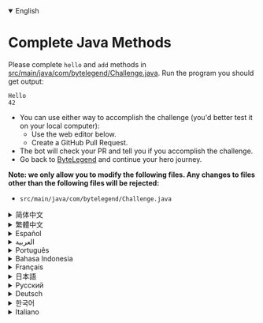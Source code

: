 <details open='true'>
<summary>English</summary>

# Complete Java Methods

Please complete `hello` and `add` methods in [src/main/java/com/bytelegend/Challenge.java](https://github.com/ByteLegendQuest/java-write-static-methods/blob/main/src/main/java/com/bytelegend/Challenge.java). Run the program you should get output:

```
Hello
42
```

- You can use either way to accomplish the challenge (you'd better test it on your local computer):
  - Use the web editor below.
  - Create a GitHub Pull Request.
- The bot will check your PR and tell you if you accomplish the challenge.
- Go back to [ByteLegend](https://bytelegend.com) and continue your hero journey.


**Note: we only allow you to modify the following files.
Any changes to files other than the following files will be rejected:**

- `src/main/java/com/bytelegend/Challenge.java`
</details>

<details>
<summary>简体中文</summary>

# 补全Java方法

请补全[src/main/java/com/bytelegend/Challenge.java](https://github.com/ByteLegendQuest/java-write-static-methods/blob/main/src/main/java/com/bytelegend/Challenge.java)中的`hello`和`add`方法，使得程序运行输出：

```
Hello
42
```

- 你可以使用任意一种方法完成挑战（最好先在自己的本地电脑上测试通过）：
  - 使用下面的网页编辑器。
  - 创建一个GitHub Pull Request。
- 机器人将会检查你的回答，告诉你是否通过了挑战。
- 回到[字节传说](https://bytelegend.com)，然后继续你的英雄旅程。


**注意：我们只允许您修改以下文件，任何对其他文件的修改都会被拒绝：**

- `src/main/java/com/bytelegend/Challenge.java`
</details>

<details>
<summary>繁體中文</summary>

<h1>完整的 Java 方法</h1><p>請填寫<code class="notranslate">hello</code>並在<a href="https://github.com/ByteLegendQuest/java-write-static-methods/blob/main/src/main/java/com/bytelegend/Challenge.java" target="_blank">src/main/java/com/bytelegend/Challenge.java 中</a><code class="notranslate">add</code>方法。運行程序你應該得到輸出：</p><pre class="notranslate"><code class="notranslate">Hello
42
</code></pre><ul><li>您可以使用任何一種方式來完成挑戰（最好在本地計算機上進行測試）：<ul><li>使用下面的網絡編輯器。</li><li>創建 GitHub 拉取請求。</li></ul></li><li>機器人將檢查您的 PR 並告訴您是否完成了挑戰。</li><li>回到<a href="https://bytelegend.com" target="_blank">ByteLegend</a> ，繼續你的英雄之旅。</li></ul><p><strong>注意：我們只允許您修改以下文件。對以下文件以外的文件的任何更改都將被拒絕：</strong></p><ul><li> <code class="notranslate">src/main/java/com/bytelegend/Challenge.java</code></li></ul></details>

<details>
<summary>Español</summary>

<h1>Métodos completos de Java</h1><p> Por favor complete <code class="notranslate">hello</code> y <code class="notranslate">add</code> métodos en <a href="https://github.com/ByteLegendQuest/java-write-static-methods/blob/main/src/main/java/com/bytelegend/Challenge.java" target="_blank">src / main / java / com / bytelegend / Challenge.java</a> . Ejecute el programa que debería obtener la salida:</p><pre class="notranslate"><code class="notranslate">Hello
42
</code></pre><ul><li>Puede usar cualquiera de las dos formas para lograr el desafío (será mejor que lo pruebe en su computadora local):<ul><li> Utilice el editor web a continuación.</li><li> Cree una solicitud de extracción de GitHub.</li></ul></li><li> El bot comprobará tus relaciones públicas y te dirá si logras el desafío.</li><li> Vuelve a <a href="https://bytelegend.com" target="_blank">ByteLegend</a> y continúa tu viaje de héroe.</li></ul><p> <strong>Nota: solo le permitimos modificar los siguientes archivos. Se rechazará cualquier cambio en archivos que no sean los siguientes:</strong></p><ul><li> <code class="notranslate">src/main/java/com/bytelegend/Challenge.java</code></li></ul></details>

<details>
<summary>العربية</summary>

<h1 style=";text-align:right;direction:rtl">طرق جافا كاملة</h1><p style=";text-align:right;direction:rtl"> يرجى إكمال <code class="notranslate">hello</code> <code class="notranslate">add</code> طرق في <a href="https://github.com/ByteLegendQuest/java-write-static-methods/blob/main/src/main/java/com/bytelegend/Challenge.java" target="_blank">src / main / java / com / bytelegend / Challenge.java</a> . قم بتشغيل البرنامج الذي يجب أن تحصل على الإخراج:</p><pre class="notranslate" style=";text-align:right;direction:rtl"> <code class="notranslate">Hello
42
</code></pre><ul style=";text-align:right;direction:rtl"><li style=";text-align:right;direction:rtl">يمكنك استخدام أي من الطريقتين لإنجاز التحدي (من الأفضل اختباره على جهاز الكمبيوتر المحلي الخاص بك):<ul style=";text-align:right;direction:rtl"><li style=";text-align:right;direction:rtl"> استخدم محرر الويب أدناه.</li><li style=";text-align:right;direction:rtl"> إنشاء طلب سحب على GitHub.</li></ul></li><li style=";text-align:right;direction:rtl"> سيتحقق الروبوت من العلاقات العامة الخاصة بك ويخبرك إذا أنجزت التحدي.</li><li style=";text-align:right;direction:rtl"> ارجع إلى <a href="https://bytelegend.com" target="_blank">ByteLegend وتابع</a> رحلة بطلك.</li></ul><p style=";text-align:right;direction:rtl"> <strong>ملاحظة: نسمح لك فقط بتعديل الملفات التالية. سيتم رفض أي تغييرات يتم إجراؤها على الملفات بخلاف الملفات التالية:</strong></p><ul style=";text-align:right;direction:rtl"><li style=";text-align:right;direction:rtl"> <code class="notranslate">src/main/java/com/bytelegend/Challenge.java</code></li></ul></details>

<details>
<summary>Português</summary>

<h1>Métodos Java Completos</h1><p> Complete <code class="notranslate">hello</code> e <code class="notranslate">add</code> métodos em <a href="https://github.com/ByteLegendQuest/java-write-static-methods/blob/main/src/main/java/com/bytelegend/Challenge.java" target="_blank">src / main / java / com / bytelegend / Challenge.java</a> . Execute o programa, você deve obter a saída:</p><pre class="notranslate"><code class="notranslate">Hello
42
</code></pre><ul><li>Você pode usar qualquer uma das formas para cumprir o desafio (é melhor você testá-lo em seu computador local):<ul><li> Use o editor da web abaixo.</li><li> Crie uma solicitação pull do GitHub.</li></ul></li><li> O bot verificará seu PR e lhe dirá se você cumpriu o desafio.</li><li> Volte para <a href="https://bytelegend.com" target="_blank">ByteLegend</a> e continue sua jornada de herói.</li></ul><p> <strong>Nota: nós apenas permitimos que você modifique os seguintes arquivos. Quaisquer alterações em arquivos que não sejam os seguintes serão rejeitadas:</strong></p><ul><li> <code class="notranslate">src/main/java/com/bytelegend/Challenge.java</code></li></ul></details>

<details>
<summary>Bahasa Indonesia</summary>

<h1>Metode Java Lengkap</h1><p> Harap lengkapi <code class="notranslate">hello</code> dan <code class="notranslate">add</code> metode di <a href="https://github.com/ByteLegendQuest/java-write-static-methods/blob/main/src/main/java/com/bytelegend/Challenge.java" target="_blank">src/main/java/com/bytelegend/Challenge.java</a> . Jalankan program yang seharusnya Anda dapatkan:</p><pre class="notranslate"><code class="notranslate">Hello
42
</code></pre><ul><li>Anda dapat menggunakan salah satu cara untuk menyelesaikan tantangan (sebaiknya Anda mengujinya di komputer lokal Anda):<ul><li> Gunakan editor web di bawah ini.</li><li> Buat Permintaan Tarik GitHub.</li></ul></li><li> Bot akan memeriksa PR Anda dan memberi tahu Anda jika Anda menyelesaikan tantangan.</li><li> Kembali ke <a href="https://bytelegend.com" target="_blank">ByteLegend</a> dan lanjutkan perjalanan pahlawan Anda.</li></ul><p> <strong>Catatan: kami hanya mengizinkan Anda untuk mengubah file berikut. Setiap perubahan pada file selain file berikut akan ditolak:</strong></p><ul><li> <code class="notranslate">src/main/java/com/bytelegend/Challenge.java</code></li></ul></details>

<details>
<summary>Français</summary>

<h1>Méthodes Java complètes</h1><p> Veuillez compléter <code class="notranslate">hello</code> et <code class="notranslate">add</code> méthodes dans <a href="https://github.com/ByteLegendQuest/java-write-static-methods/blob/main/src/main/java/com/bytelegend/Challenge.java" target="_blank">src/main/java/com/bytelegend/Challenge.java</a> . Exécutez le programme que vous devriez obtenir :</p><pre class="notranslate"><code class="notranslate">Hello
42
</code></pre><ul><li>Vous pouvez utiliser l&#39;une ou l&#39;autre manière pour relever le défi (vous feriez mieux de le tester sur votre ordinateur local) :<ul><li> Utilisez l&#39;éditeur Web ci-dessous.</li><li> Créez une demande d&#39;extraction GitHub.</li></ul></li><li> Le bot vérifiera votre PR et vous dira si vous réussissez le défi.</li><li> Retournez à <a href="https://bytelegend.com" target="_blank">ByteLegend</a> et continuez votre voyage de héros.</li></ul><p> <strong>Remarque : nous vous permettons uniquement de modifier les fichiers suivants. Toute modification apportée aux fichiers autres que les fichiers suivants sera rejetée :</strong></p><ul><li> <code class="notranslate">src/main/java/com/bytelegend/Challenge.java</code></li></ul></details>

<details>
<summary>日本語</summary>

<h1>完全なJavaメソッド</h1><p><code class="notranslate">hello</code>を完了し、 <a href="https://github.com/ByteLegendQuest/java-write-static-methods/blob/main/src/main/java/com/bytelegend/Challenge.java" target="_blank">src / main / java / com / bytelegend /Challenge.javaに</a><code class="notranslate">add</code>ください。出力が得られるはずのプログラムを実行します。</p><pre class="notranslate"><code class="notranslate">Hello
42
</code></pre><ul><li>どちらの方法でもチャレンジを達成できます（ローカルコンピューターでテストすることをお勧めします）。<ul><li>以下のWebエディタを使用してください。</li><li> GitHubプルリクエストを作成します。</li></ul></li><li>ボットはPRをチェックし、チャレンジを達成したかどうかを通知します。</li><li> <a href="https://bytelegend.com" target="_blank">ByteLegendに</a>戻り、ヒーローの旅を続けてください。</li></ul><p><strong>注：変更できるのは次のファイルのみです。次のファイル以外のファイルへの変更は拒否されます。</strong></p><ul><li> <code class="notranslate">src/main/java/com/bytelegend/Challenge.java</code></li></ul></details>

<details>
<summary>Русский</summary>

<h1>Полные методы Java</h1><p> Заполните <code class="notranslate">hello</code> и <code class="notranslate">add</code> методы в <a href="https://github.com/ByteLegendQuest/java-write-static-methods/blob/main/src/main/java/com/bytelegend/Challenge.java" target="_blank">src / main / java / com / bytelegend / Challenge.java</a> . Запустите программу, вы должны получить результат:</p><pre class="notranslate"><code class="notranslate">Hello
42
</code></pre><ul><li>Вы можете использовать любой способ решения задачи (лучше протестируйте его на своем локальном компьютере):<ul><li> Воспользуйтесь веб-редактором ниже.</li><li> Создайте запрос на извлечение GitHub.</li></ul></li><li> Бот проверит ваш PR и скажет, справитесь ли вы с задачей.</li><li> Вернитесь в <a href="https://bytelegend.com" target="_blank">ByteLegend</a> и продолжите свой путь героя.</li></ul><p> <strong>Примечание: мы разрешаем вам изменять только следующие файлы. Любые изменения в файлах, кроме следующих, будут отклонены:</strong></p><ul><li> <code class="notranslate">src/main/java/com/bytelegend/Challenge.java</code></li></ul></details>

<details>
<summary>Deutsch</summary>

<h1>Vollständige Java-Methoden</h1><p> Bitte vervollständigen Sie <code class="notranslate">hello</code> und <code class="notranslate">add</code> Methoden in <a href="https://github.com/ByteLegendQuest/java-write-static-methods/blob/main/src/main/java/com/bytelegend/Challenge.java" target="_blank">src/main/java/com/bytelegend/Challenge.java hinzu</a> . Führen Sie das Programm aus, das Sie eine Ausgabe erhalten sollten:</p><pre class="notranslate"><code class="notranslate">Hello
42
</code></pre><ul><li>Sie können die Herausforderung auf beide Arten meistern (am besten testen Sie sie auf Ihrem lokalen Computer):<ul><li> Verwenden Sie den untenstehenden Web-Editor.</li><li> Erstellen Sie eine GitHub-Pull-Anfrage.</li></ul></li><li> Der Bot überprüft Ihre PR und teilt Ihnen mit, ob Sie die Herausforderung meistern.</li><li> Gehen Sie zurück zu <a href="https://bytelegend.com" target="_blank">ByteLegend</a> und setzen Sie Ihre Heldenreise fort.</li></ul><p> <strong>Hinweis: Wir erlauben Ihnen nur, die folgenden Dateien zu ändern. Alle Änderungen an Dateien, die nicht die folgenden Dateien sind, werden abgelehnt:</strong></p><ul><li> <code class="notranslate">src/main/java/com/bytelegend/Challenge.java</code></li></ul></details>

<details>
<summary>한국어</summary>

<h1>완전한 자바 메소드</h1><p> <code class="notranslate">hello</code> 완료 <a href="https://github.com/ByteLegendQuest/java-write-static-methods/blob/main/src/main/java/com/bytelegend/Challenge.java" target="_blank">하고 src/main/java/com/bytelegend/Challenge.java</a> 에 메소드를 <code class="notranslate">add</code> . 출력을 받아야 하는 프로그램을 실행합니다.</p><pre class="notranslate"><code class="notranslate">Hello
42
</code></pre><ul><li>두 가지 방법 중 하나를 사용하여 도전 과제를 수행할 수 있습니다(로컬 컴퓨터에서 테스트하는 것이 좋습니다).<ul><li> 아래 웹 편집기를 사용하십시오.</li><li> GitHub 풀 요청을 만듭니다.</li></ul></li><li> 봇은 PR을 확인하고 도전 과제를 달성했는지 알려줍니다.</li><li> <a href="https://bytelegend.com" target="_blank">ByteLegend로</a> 돌아가 영웅 여정을 계속하세요.</li></ul><p> <strong>참고: 다음 파일만 수정할 수 있습니다. 다음 파일 이외의 파일에 대한 모든 변경 사항은 거부됩니다.</strong></p><ul><li> <code class="notranslate">src/main/java/com/bytelegend/Challenge.java</code></li></ul></details>

<details>
<summary>Italiano</summary>

<h1>Metodi Java completi</h1><p> Completa <code class="notranslate">hello</code> e <code class="notranslate">add</code> metodi in <a href="https://github.com/ByteLegendQuest/java-write-static-methods/blob/main/src/main/java/com/bytelegend/Challenge.java" target="_blank">src/main/java/com/bytelegend/Challenge.java</a> . Esegui il programma che dovresti ottenere in output:</p><pre class="notranslate"><code class="notranslate">Hello
42
</code></pre><ul><li>Puoi utilizzare entrambi i modi per completare la sfida (farai meglio a testarlo sul tuo computer locale):<ul><li> Usa l&#39;editor web qui sotto.</li><li> Crea una richiesta pull GitHub.</li></ul></li><li> Il bot controllerà il tuo PR e ti dirà se hai portato a termine la sfida.</li><li> Torna su <a href="https://bytelegend.com" target="_blank">ByteLegend</a> e continua il tuo viaggio da eroe.</li></ul><p> <strong>Nota: ti permettiamo di modificare solo i seguenti file. Qualsiasi modifica ai file diversi dai seguenti file verrà rifiutata:</strong></p><ul><li> <code class="notranslate">src/main/java/com/bytelegend/Challenge.java</code></li></ul></details>
